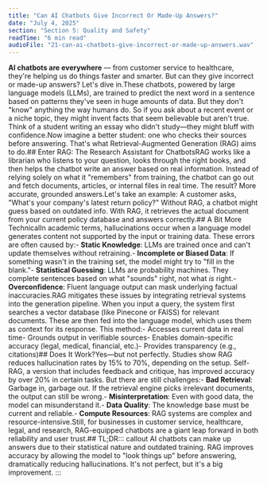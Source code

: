 ```yaml
---
title: "Can AI Chatbots Give Incorrect Or Made-Up Answers?"
date: "July 4, 2025"
section: "Section 5: Quality and Safety"
readTime: "6 min read"
audioFile: "21-can-ai-chatbots-give-incorrect-or-made-up-answers.wav"
---
```


**AI chatbots are everywhere** — from customer service to healthcare, they're helping us do things faster and smarter. But can they give incorrect or made-up answers? Let's dive in.These chatbots, powered by large language models (LLMs), are trained to predict the next word in a sentence based on patterns they've seen in huge amounts of data. But they don't "know" anything the way humans do. So if you ask about a recent event or a niche topic, they might invent facts that seem believable but aren't true. Think of a student writing an essay who didn't study—they might bluff with confidence.Now imagine a better student: one who checks their sources before answering. That's what Retrieval-Augmented Generation (RAG) aims to do.## Enter RAG: The Research Assistant for ChatbotsRAG works like a librarian who listens to your question, looks through the right books, and then helps the chatbot write an answer based on real information. Instead of relying solely on what it "remembers" from training, the chatbot can go out and fetch documents, articles, or internal files in real time. The result? More accurate, grounded answers.Let's take an example: A customer asks, "What's your company's latest return policy?" Without RAG, a chatbot might guess based on outdated info. With RAG, it retrieves the actual document from your current policy database and answers correctly.## A Bit More TechnicalIn academic terms, hallucinations occur when a language model generates content not supported by the input or training data. These errors are often caused by:- **Static Knowledge**: LLMs are trained once and can't update themselves without retraining.- **Incomplete or Biased Data**: If something wasn't in the training set, the model might try to "fill in the blank."- **Statistical Guessing**: LLMs are probability machines. They complete sentences based on what "sounds" right, not what *is* right.- **Overconfidence**: Fluent language output can mask underlying factual inaccuracies.RAG mitigates these issues by integrating retrieval systems into the generation pipeline. When you input a query, the system first searches a vector database (like Pinecone or FAISS) for relevant documents. These are then fed into the language model, which uses them as context for its response. This method:- Accesses current data in real time- Grounds output in verifiable sources- Enables domain-specific accuracy (legal, medical, financial, etc.)- Provides transparency (e.g., citations)## Does It Work?Yes—but not perfectly. Studies show RAG reduces hallucination rates by 15% to 70%, depending on the setup. Self-RAG, a version that includes feedback and critique, has improved accuracy by over 20% in certain tasks. But there are still challenges:- **Bad Retrieval**: Garbage in, garbage out. If the retrieval engine picks irrelevant documents, the output can still be wrong.- **Misinterpretation**: Even with good data, the model can misunderstand it.- **Data Quality**: The knowledge base must be current and reliable.- **Compute Resources**: RAG systems are complex and resource-intensive.Still, for businesses in customer service, healthcare, legal, and research, RAG-equipped chatbots are a giant leap forward in both reliability and user trust.## TL;DR::: callout
AI chatbots can make up answers due to their statistical nature and outdated training. RAG improves accuracy by allowing the model to "look things up" before answering, dramatically reducing hallucinations. It's not perfect, but it's a big improvement.
:::
